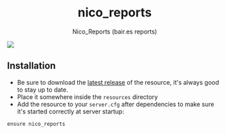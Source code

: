 <div align="center">

  <h1 align="center">nico_reports</h1>

  <p align="center">
    Nico_Reports (bair.es reports)
  </p>
</div>

<img src="https://user-images.githubusercontent.com/60477582/171034076-a15f0d8e-8216-487e-a51a-e01322c316c7.png">

## Installation

- Be sure to download the [latest release](https://github.com/gonzagradtke/alyf_reports) of the resource, it's always good to stay up to date.
- Place it somewhere inside the `resources` directory
- Add the resource to your `server.cfg` after dependencies to make sure it's started correctly at server startup:
```
ensure nico_reports
```
